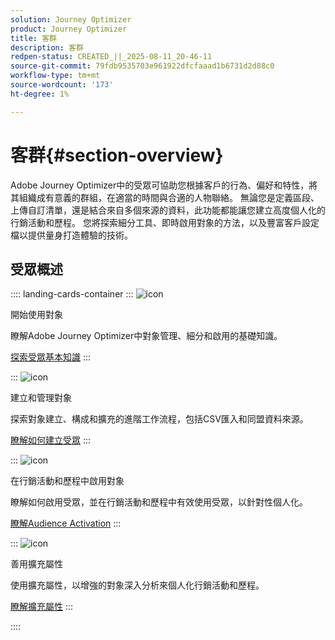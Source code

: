 ```yaml
---
solution: Journey Optimizer
product: Journey Optimizer
title: 客群
description: 客群
redpen-status: CREATED_||_2025-08-11_20-46-11
source-git-commit: 79fdb9535703e961922dfcfaaad1b6731d2d88c0
workflow-type: tm+mt
source-wordcount: '173'
ht-degree: 1%

---
```



# 客群{#section-overview}

Adobe Journey Optimizer中的受眾可協助您根據客戶的行為、偏好和特性，將其組織成有意義的群組，在適當的時間與合適的人物聯絡。 無論您是定義區段、上傳自訂清單，還是結合來自多個來源的資料，此功能都能讓您建立高度個人化的行銷活動和歷程。 您將探索細分工具、即時啟用對象的方法，以及豐富客戶設定檔以提供量身打造體驗的技術。

## 受眾概述

:::: landing-cards-container
:::
![icon](https://cdn.experienceleague.adobe.com/icons/circle-play.svg?lang=zh-Hant)

開始使用對象

瞭解Adobe Journey Optimizer中對象管理、細分和啟用的基礎知識。

[探索受眾基本知識](../using/audience/about-audiences.md)
:::

:::
![icon](https://cdn.experienceleague.adobe.com/icons/list-check.svg?lang=zh-Hant)

建立和管理對象

探索對象建立、構成和擴充的進階工作流程，包括CSV匯入和同盟資料來源。

[瞭解如何建立受眾](create-landing-page.md)
:::

:::
![icon](https://cdn.experienceleague.adobe.com/icons/bullseye.svg?lang=zh-Hant)

在行銷活動和歷程中啟用對象

瞭解如何啟用受眾，並在行銷活動和歷程中有效使用受眾，以針對性個人化。

[瞭解Audience Activation](../using/audience/target-audiences.md)
:::

:::
![icon](https://cdn.experienceleague.adobe.com/icons/puzzle-piece.svg?lang=zh-Hant)

善用擴充屬性

使用擴充屬性，以增強的對象深入分析來個人化行銷活動和歷程。

[瞭解擴充屬性](../using/audience/enrichment-attributes.md)
:::

::::
